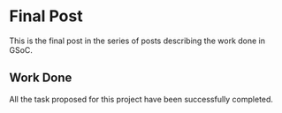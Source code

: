 # Final Post
This is the final post in the series of posts describing the work done in GSoC.

## Work Done
All the task proposed for this project have been successfully completed.
